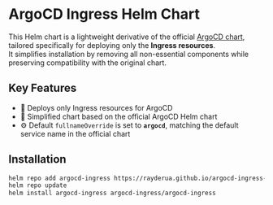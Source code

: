 # ArgoCD Ingress Helm Chart

This Helm chart is a lightweight derivative of the official [ArgoCD chart](https://artifacthub.io/packages/helm/argo/argo-cd),  
tailored specifically for deploying only the **Ingress resources**.  
It simplifies installation by removing all non-essential components while preserving compatibility with the original chart.

## Key Features
- 🚀 Deploys only Ingress resources for ArgoCD
- 🧩 Simplified chart based on the official ArgoCD Helm chart
- ⚙️ Default `fullnameOverride` is set to **`argocd`**, matching the default service name in the official chart

## Installation
```bash
helm repo add argocd-ingress https://rayderua.github.io/argocd-ingress-chart
helm repo update
helm install argocd-ingress argocd-ingress/argocd-ingress
```
